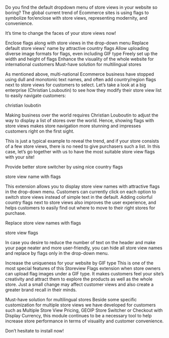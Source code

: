 Do you find the default dropdown menu of store views in your website so boring? The global current trend of Ecommerce sites is using flags to symbolize for/enclose with store views, representing modernity, and convenience.  

It’s time to change the faces of your store views now!

Enclose flags along with store views in the drop-down menu
Replace default store views’ name by attractive country flags
Allow uploading diverse image formats for flags, even including GIF type
Freely set up the width and height of flags
Enhance the visuality of the whole website for international customers
Must-have solution for multilingual stores

As mentioned above, multi-national Ecommerce business have stopped using dull and monotonic text names, and often add country/region flags next to store views for customers to select. Let’s take a look at a big enterprise (Christian Louboutin) to see how they modify their store view list to easily navigate customers:  

 

christian loubotin

 

Making business over the world requires Christian Louboutin to adjust the way to display a list of stores over the world. Hence, showing flags with store views makes store navigation more stunning and impresses customers right on the first sight.  

This is just a typical example to reveal the trend, and if your store consists of a few store views, there is no need to give purchasers such a list. In this case, let’s go together with us to have the most suitable store view flags with your site! 


Provide better store switcher by using nice country flags
 

store view name with flags

 

This extension allows you to display store view names with attractive flags in the drop-down menu. Customers can currently click on each option to switch store views instead of simple text in the default. Adding colorful country flags next to store views also improves the user experience, and helps customers to easily find out where to move to their right stores for purchase.

 Replace store view names with flags
 

store view flags

 

In case you desire to reduce the number of text on the header and make your page neater and more user-friendly, you can hide all store view names and replace by flags only in the drop-down menu.

Increase the uniqueness for your website by GIF type
This is one of the most special features of this Storeview Flags extension when store owners can upload flag images under a GIF type. It makes customers feel your site’s creativity and attract them to explore the products as well as the whole store. Just a small change may affect customer views and also create a greater brand recall in their minds.

 

Must-have solution for multilingual stores
Beside some specific customization for multiple store views we have developed for customers such as Multiple Store View Pricing, GEOIP Store Switcher or Checkout with Display Currency, this module continues to be a necessary tool to help increase store performance in terms of visuality and customer convenience.

Don’t hesitate to install now!